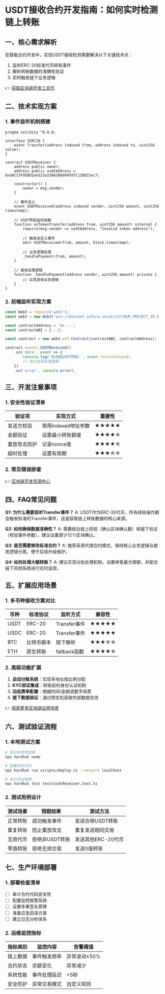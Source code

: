 # USDT接收合约开发指南：如何实时检测链上转账

## 一、核心需求解析
在智能合约开发中，实现USDT接收检测需要解决以下关键技术点：
1. 监听ERC-20标准代币转账事件
2. 解析转账数据的准确性验证
3. 实时触发链下业务逻辑

👉 [获取区块链开发工具包](https://bit.ly/okx_welcome)

## 二、技术实现方案

### 1. 事件监听机制搭建
```solidity
pragma solidity ^0.8.0;

interface IERC20 {
    event Transfer(address indexed from, address indexed to, uint256 value);
}

contract USDTReceiver {
    address public owner;
    address public usdtAddress = 0xdAC17F958D2ee523a2206206994597C13D831ec7;
    
    constructor() {
        owner = msg.sender;
    }
    
    // 事件定义
    event USDTReceived(address indexed sender, uint256 amount, uint256 timestamp);
    
    // USDT转账监听函数
    function onTokenTransfer(address from, uint256 amount) internal {
        require(msg.sender == usdtAddress, "Invalid token address");
        
        // 触发自定义事件
        emit USDTReceived(from, amount, block.timestamp);
        
        // 业务逻辑处理
        _handlePayment(from, amount);
    }
    
    // 接收处理逻辑
    function _handlePayment(address sender, uint256 amount) private {
        // 实现具体业务逻辑
    }
}
```

### 2. 前端监听实现方案
```javascript
const Web3 = require('web3');
const web3 = new Web3('wss://mainnet.infura.io/ws/v3/YOUR_PROJECT_ID');

const contractAddress = '0x...';
const contractABI = [...];

const contract = new web3.eth.Contract(contractABI, contractAddress);

contract.events.USDTReceived()
    .on('data', event => {
        console.log('检测到USDT转账:', event.returnValues);
        // 执行后续处理逻辑
    })
    .on('error', console.error);
```

## 三、开发注意事项

### 1. 安全性验证清单
| 验证项 | 实现方式 | 重要性 |
|--------|----------|--------|
| 发送方校验 | 使用indexed地址参数 | ★★★★★ |
| 金额验证 | 设置最小转账额度 | ★★★★☆ |
| 重放攻击防护 | 记录nonce值 | ★★★★☆ |
| 超时处理 | 设置有效期 | ★★★☆☆ |

### 2. 常见错误排查
👉 [区块链开发资源中心](https://bit.ly/okx_welcome)

## 四、FAQ常见问题

**Q1: 为什么需要监听Transfer事件？**
A: USDT作为ERC-20代币，所有转账操作都会触发标准的Transfer事件，这是获取链上转账数据的核心来源。

**Q2: 如何确保数据准确性？**
A: 需要结合链上校验（确认区块确认数）和链下验证（校验事件参数），建议设置至少12个区块确认。

**Q3: 是否需要修改标准合约？**
A: 推荐采用代理合约模式，保持核心业务逻辑与接收逻辑分离，便于后续升级维护。

**Q4: 如何处理大额转账？**
A: 建议实现分批处理机制，设置单笔最大限额，并配合链下风控系统进行实时监控。

## 五、扩展应用场景

### 1. 多币种接收方案对比
| 币种 | 标准协议 | 监听方式 | 兼容性 |
|------|----------|----------|--------|
| USDT | ERC-20 | Transfer事件 | ★★★★★ |
| USDC | ERC-20 | Transfer事件 | ★★★★★ |
| BTC | 比特币脚本 | 链下解析 | ★★★☆☆ |
| ETH | 原生转账 | fallback函数 | ★★★★☆ |

### 2. 高级功能扩展
1. **自动分账系统**：实现多地址按比例分配
2. **KYC验证集成**：转账前的身份认证机制
3. **动态费率配置**：根据时间/金额调整手续费
4. **链下数据验证**：通过预言机获取外部数据支持

👉 [探索更多区块链应用场景](https://bit.ly/okx_welcome)

## 六、测试验证流程

### 1. 本地测试方案
```bash
# 启动本地测试链
npx hardhat node

# 部署测试合约
npx hardhat run scripts/deploy.ts --network localhost

# 执行测试用例
npx hardhat test test/usdtReceiver.test.ts
```

### 2. 测试用例设计
| 测试场景 | 预期结果 | 测试方法 |
|----------|----------|----------|
| 正常转账 | 成功触发事件 | 发送合规USDT转账 |
| 重复转账 | 防止重放攻击 | 重复发送相同交易 |
| 无效代币 | 拒绝非USDT转账 | 发送其他ERC-20代币 |
| 零值转账 | 拒绝无效交易 | 发送0值转账 |

## 七、生产环境部署

### 1. 部署检查清单
- [ ] 审计合约代码安全性
- [ ] 配置监控报警系统
- [ ] 设置多重签名管理
- [ ] 准备应急回滚方案
- [ ] 建立日志分析体系

### 2. 运维监控指标
| 指标类别 | 监控内容 | 告警阈值 |
|----------|----------|----------|
| 链上数据 | 事件触发频率 | 异常波动±50% |
| 合约状态 | 余额变化 | 异常减少 |
| 系统性能 | 事件处理延迟 | >5秒 |
| 安全防护 | 异常交易模式 | 自定义规则 |

